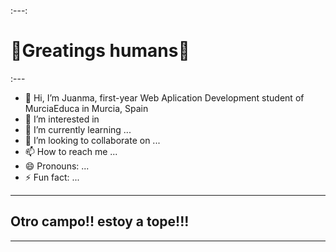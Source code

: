 :---:
# 🖖Greatings humans🖖

:---
- 👋 Hi, I’m Juanma, first-year Web Aplication Development student of MurciaEduca in Murcia, Spain
- 👀 I’m interested in 
- 🌱 I’m currently learning ...
- 💞️ I’m looking to collaborate on ...
- 📫 How to reach me ...
- 😄 Pronouns: ...
- ⚡ Fun fact: ...
---
## Otro campo!! estoy a tope!!!
---
